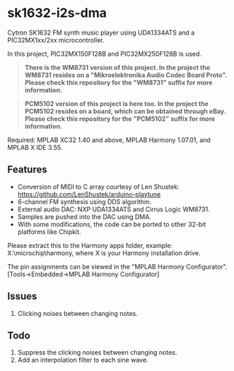 # sk1632-i2s-dma
Cytron SK1632 FM synth music player using UDA1334ATS and a PIC32MX1xx/2xx microcontroller.

In this project, PIC32MX150F128B and PIC32MX250F128B is used.

> **There is the WM8731 version of this project. In the project the WM8731 resides on a "Mikroelektronika Audio Codec Board Proto".
> Please check this repository for the "WM8731" suffix for more information.**

> **PCM5102 version of this project is here too. In the project the PCM5102 resides on a board, which can be obtained through eBay.
> Please check this repository for the "PCM5102" suffix for more information.**

Required: MPLAB XC32 1.40 and above, MPLAB Harmony 1.07.01, and MPLAB X IDE 3.55.

## Features
- Conversion of MIDI to C array courtesy of Len Shustek: https://github.com/LenShustek/arduino-playtune
- 6-channel FM synthesis using DDS algorithm.
- External audio DAC: NXP UDA1334ATS and Cirrus Logic WM8731.
- Samples are pushed into the DAC using DMA.
- With some modifications, the code can be ported to other 32-bit platforms like Chipkit.

Please extract this to the Harmony apps folder, example: X:\microchip\harmony, where X is your Harmony installation drive.

The pin assignments can be viewed in the "MPLAB Harmony Configurator". [Tools->Embedded->MPLAB Harmony Configurator]

## Issues
1. Clicking noises between changing notes.

## Todo
1. Suppress the clicking noises between changing notes.
2. Add an interpolation filter to each sine wave.
